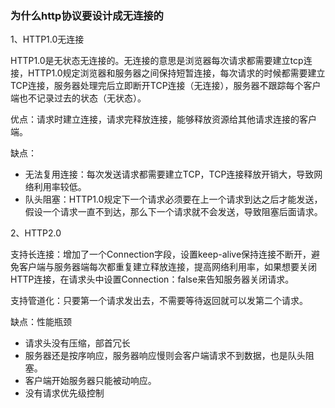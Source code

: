 ### 为什么http协议要设计成无连接的

1、HTTP1.0无连接

HTTP1.0是无状态无连接的。无连接的意思是浏览器每次请求都需要建立tcp连接，HTTP1.0规定浏览器和服务器之间保持短暂连接，每次请求的时候都需要建立TCP连接，服务器处理完后立即断开TCP连接（无连接），服务器不跟踪每个客户端也不记录过去的状态（无状态）。

优点：请求时建立连接，请求完释放连接，能够释放资源给其他请求连接的客户端。

缺点：

- 无法复用连接：每次发送请求都需要建立TCP，TCP连接释放开销大，导致网络利用率较低。
- 队头阻塞：HTTP1.0规定下一个请求必须要在上一个请求到达之后才能发送，假设一个请求一直不到达，那么下一个请求就不会发送，导致阻塞后面请求。

2、HTTP2.0

支持长连接：增加了一个Connection字段，设置keep-alive保持连接不断开，避免客户端与服务器端每次都重复建立释放连接，提高网络利用率，如果想要关闭HTTP连接，在请求头中设置Connection：false来告知服务器关闭请求。

支持管道化：只要第一个请求发出去，不需要等待返回就可以发第二个请求。

缺点：性能瓶颈

- 请求头没有压缩，部首冗长
- 服务器还是按序响应，服务器响应慢则会客户端请求不到数据，也是队头阻塞。
- 客户端开始服务器只能被动响应。
- 没有请求优先级控制